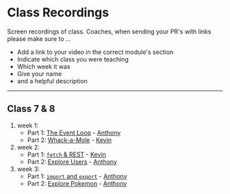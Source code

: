 # Class Recordings

Screen recordings of class.  Coaches, when sending your PR's with links please make sure to ...

* Add a link to your video in the correct module's section
* Indicate which class you were teaching
* Which week it was
* Give your name
* and a helpful description

---

## Class 7 & 8

1. week 1:
    * Part 1: [The Event Loop](https://vimeo.com/406780143) - [Anthony](https://github.com/Toinne/)
    * Part 2: [Whack-a-Mole](https://vimeo.com/408313126) - [Kevin](https://github.com/kevintss/)
1. week 2:
    * Part 1: [`fetch` & REST](https://vimeo.com/409437916) - [Kevin](https://github.com/kevintss/)
    * Part 2: [Explore Users](https://vimeo.com/409459062) - [Anthony](https://github.com/Toinne/)
1. week 3:
    * Part 1: [`import` and `export`](https://vimeo.com/412299042) - [Anthony](https://github.com/Toinne/)
    * Part 2: [Explore Pokemon](https://vimeo.com/412616444) - [Anthony](https://github.com/Toinne/)



